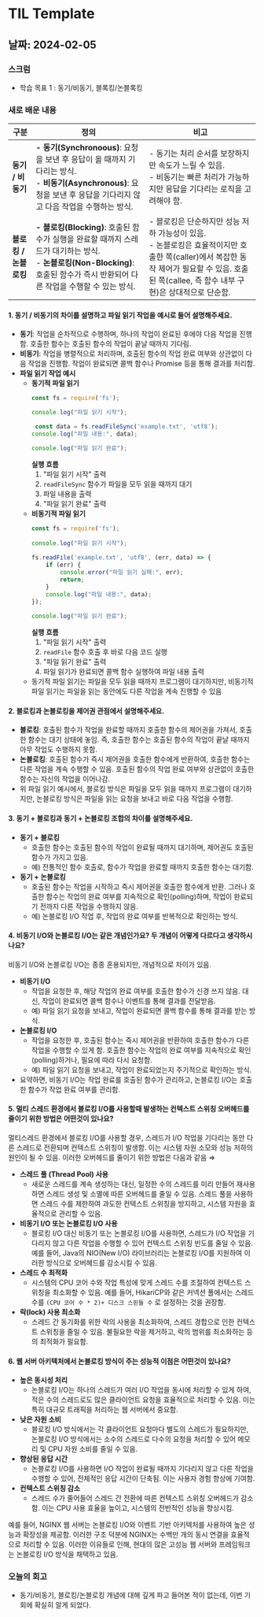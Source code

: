 # TIL Template

## 날짜: 2024-02-05

### 스크럼
- 학습 목표 1 : 동기/비동기, 블록킹/논블록킹

### 새로 배운 내용

| **구분** | **정의**                                                                                                                 | **비고**                                                                                                                    |
| --- |------------------------------------------------------------------------------------------------------------------------|---------------------------------------------------------------------------------------------------------------------------|
| **동기 / 비동기** | **- 동기(Synchronoous)**: 요청을 보낸 후 응답이 올 때까지 기다리는 방식. <br>- **비동기(Asynchronous)**: 요청을 보낸 후 응답을 기다리지 않고 다음 작업을 수행하는 방식. | - 동기는 처리 순서를 보장하지만 속도가 느릴 수 있음. <br>- 비동기는 빠른 처리가 가능하지만 응답을 기다리는 로직을 고려해야 함.                                              |
| **블로킹 / 논블로킹** | **- 블로킹(Blocking)**: 호출된 함수가 실행을 완료할 때까지 스레드가 대기하는 방식. <br>- **논블로킹(Non-Blocking)**: 호출된 함수가 즉시 반환되어 다른 작업을 수행할 수 있는 방식. | - 블로킹은 단순하지만 성능 저하 가능성이 있음. <br>- 논블로킹은 효율적이지만 호출한 쪽(caller)에서 복잡한 동작 제어가 필요할 수 있음. 호출된 쪽(callee, 즉 함수 내부 구현)은 상대적으로 단순함. |

#### 1. 동기 / 비동기의 차이를 설명하고 파일 읽기 작업을 예시로 들어 설명해주세요.
- **동기**: 작업을 순차적으로 수행하며, 하나의 작업이 완료된 후에야 다음 작업을 진행함. 호출한 함수는 호출된 함수의 작업이 끝날 때까지 기다림.
- **비동기**: 작업을 병렬적으로 처리하며, 호출된 함수의 작업 완료 여부와 상관없이 다음 작업을 진행함. 작업이 완료되면 콜백 함수나 Promise 등을 통해 결과를 처리함.
- **파일 읽기 작업 예시**
  - **동기적 파일 읽기**
    ```jsx
    const fs = require('fs');
    
    console.log("파일 읽기 시작");
    
     const data = fs.readFileSync('example.txt', 'utf8');
    console.log("파일 내용:", data);
    
    console.log("파일 읽기 완료");
    ```
    **실행 흐름**
    1. "파일 읽기 시작" 출력
    2. `readFileSync` 함수가 파일을 모두 읽을 때까지 대기
    3. 파일 내용을 출력
    4. "파일 읽기 완료" 출력
  - **비동기적 파일 읽기**
    ```jsx
    const fs = require('fs');
            
    console.log("파일 읽기 시작");
            
    fs.readFile('example.txt', 'utf8', (err, data) => {
        if (err) {
            console.error("파일 읽기 실패:", err);
            return;
        }
        console.log("파일 내용:", data);
    });
            
    console.log("파일 읽기 완료");
    ```
     **실행 흐름**
    1. "파일 읽기 시작" 출력
    2. `readFile` 함수 호출 후 바로 다음 코드 실행
    3. "파일 읽기 완료" 출력
    4. 파일 읽기가 완료되면 콜백 함수 실행하여 파일 내용 출력
  - 동기적 파일 읽기는 파일을 모두 읽을 때까지 프로그램이 대기하지만, 비동기적 파일 읽기는 파일을 읽는 동안에도 다른 작업을 계속 진행할 수 있음

#### 2. 블로킹과 논블로킹을 제어권 관점에서 설명해주세요.
- **블로킹**: 호출된 함수가 작업을 완료할 때까지 호출한 함수의 제어권을 가져서, 호출한 함수는 대기 상태에 놓임. 즉, 호출한 함수는 호출된 함수의 작업이 끝날 때까지 아무 작업도 수행하지 못함.
- **논블로킹**: 호출된 함수가 즉시 제어권을 호출한 함수에게 반환하여, 호출한 함수는 다른 작업을 계속 수행할 수 있음. 호출된 함수의 작업 완료 여부와 상관없이 호출한 함수는 자신의 작업을 이어나감.
- 위 파일 읽기 예시에서, 블로킹 방식은 파일을 모두 읽을 때까지 프로그램이 대기하지만, 논블로킹 방식은 파일을 읽는 요청을 보내고 바로 다음 작업을 수행함.

#### 3. 동기 + 블로킹과 동기 + 논블로킹 조합의 차이를 설명해주세요.
- **동기 + 블로킹**
  - 호출한 함수는 호출된 함수의 작업이 완료될 때까지 대기하며, 제어권도 호출된 함수가 가지고 있음.
  - 예) 전통적인 함수 호출로, 함수가 작업을 완료할 때까지 호출한 함수는 대기함.
- **동기 + 논블로킹**
  - 호출된 함수는 작업을 시작하고 즉시 제어권을 호출한 함수에게 반환. 그러나 호출한 함수는 작업의 완료 여부를 지속적으로 확인(polling)하며, 작업이 완료되기 전까지 다른 작업을 수행하지 않음.
  - 예) 논블로킹 I/O 작업 후, 작업의 완료 여부를 반복적으로 확인하는 방식.

#### 4. 비동기 I/O와 논블로킹 I/O는 같은 개념인가요? 두 개념이 어떻게 다르다고 생각하시나요?
비동기 I/O와 논블로킹 I/O는 종종 혼용되지만, 개념적으로 차이가 있음.
- **비동기 I/O**
  - 작업을 요청한 후, 해당 작업의 완료 여부를 호출한 함수가 신경 쓰지 않음. 대신, 작업이 완료되면 콜백 함수나 이벤트를 통해 결과를 전달받음.
  - 예) 파일 읽기 요청을 보내고, 작업이 완료되면 콜백 함수를 통해 결과를 받는 방식.
- **논블로킹 I/O**
    - 작업을 요청한 후, 호출된 함수는 즉시 제어권을 반환하여 호출한 함수가 다른 작업을 수행할 수 있게 함. 호출한 함수는 작업의 완료 여부를 지속적으로 확인(polling)하거나, 필요에 따라 다시 요청함.
    - 예) 파일 읽기 요청을 보내고, 작업이 완료되었는지 주기적으로 확인하는 방식.
- 요약하면, 비동기 I/O는 작업 완료를 호출된 함수가 관리하고, 논블로킹 I/O는 호출한 함수가 작업 완료 여부를 관리함.

#### 5. 멀티 스레드 환경에서 블로킹 I/O를 사용할때 발생하는 컨텍스트 스위칭 오버헤드를 줄이기 위한 방법은 어떤것이 있나요?
멀티스레드 환경에서 블로킹 I/O를 사용할 경우, 스레드가 I/O 작업을 기다리는 동안 다른 스레드로 전환되며 컨텍스트 스위칭이 발생함. 이는 시스템 자원 소모와 성능 저하의 원인이 될 수 있음. 이러한 오버헤드를 줄이기 위한 방법은 다음과 같음 ⇒
- **스레드 풀 (Thread Pool) 사용**
  - 새로운 스레드를 계속 생성하는 대신, 일정한 수의 스레드를 미리 만들어 재사용하면 스레드 생성 및 소멸에 따른 오버헤드를 줄일 수 있음. 스레드 풀을 사용하면 스레드 수를 제한하여 과도한 컨텍스트 스위칭을 방지하고, 시스템 자원을 효율적으로 관리할 수 있음.
- **비동기 I/O 또는 논블로킹 I/O 사용**
  - 블로킹 I/O 대신 비동기 또는 논블로킹 I/O를 사용하면, 스레드가 I/O 작업을 기다리지 않고 다른 작업을 수행할 수 있어 컨텍스트 스위칭 빈도를 줄일 수 있음. 예를 들어, Java의 NIO(New I/O) 라이브러리는 논블로킹 I/O를 지원하여 이러한 방식으로 오버헤드를 감소시킬 수 있음.
- **스레드 수 최적화**
  - 시스템의 CPU 코어 수와 작업 특성에 맞게 스레드 수를 조절하여 컨텍스트 스위칭을 최소화할 수 있음. 예를 들어, HikariCP와 같은 커넥션 풀에서는 스레드 수를 `(CPU 코어 수 * 2)+ 디스크 스핀들 수` 로 설정하는 것을 권장함.
- **락(lock) 사용 최소화**
  - 스레드 간 동기화를 위한 락의 사용을 최소화하여, 스레드 경합으로 인한 컨텍스트 스위칭을 줄일 수 있음. 불필요한 락을 제거하고, 락의 범위를 최소화하는 등의 최적화가 필요함.

#### 6. 웹 서버 아키텍처에서 논블로킹 방식이 주는 성능적 이점은 어떤것이 있나요?
- **높은 동시성 처리**
  - 논블로킹 I/O는 하나의 스레드가 여러 I/O 작업을 동시에 처리할 수 있게 하여, 적은 수의 스레드로도 많은 클라이언트 요청을 효율적으로 처리할 수 있음. 이는 특히 대규모 트래픽을 처리하는 웹 서버에서 중요함.
- **낮은 자원 소비**
  - 블로킹 I/O 방식에서는 각 클라이언트 요청마다 별도의 스레드가 필요하지만, 논블로킹 I/O 방식에서는 소수의 스레드로 다수의 요청을 처리할 수 있어 메모리 및 CPU 자원 소비를 줄일 수 있음.
- **향상된 응답 시간**
  - 논블로킹 I/O를 사용하면 I/O 작업이 완료될 때까지 기다리지 않고 다른 작업을 수행할 수 있어, 전체적인 응답 시간이 단축됨. 이는 사용자 경험 향상에 기여함.
- **컨텍스트 스위칭 감소**
  - 스레드 수가 줄어들어 스레드 간 전환에 따른 컨텍스트 스위칭 오버헤드가 감소함. 이는 CPU 사용 효율을 높이고, 시스템의 전반적인 성능을 향상시킴.

예를 들어, NGINX 웹 서버는 논블로킹 I/O와 이벤트 기반 아키텍처를 사용하여 높은 성능과 확장성을 제공함. 이러한 구조 덕분에 NGINX는 수백만 개의 동시 연결을 효율적으로 처리할 수 있음.
   이러한 이유들로 인해, 현대의 많은 고성능 웹 서버와 프레임워크는 논블로킹 I/O 방식을 채택하고 있음.


### 오늘의 회고
- 동기/비동기, 블로킹/논블로킹 개념에 대해 깊게 파고 들어본 적이 없는데, 이번 기회에 확실히 알게 되었다.